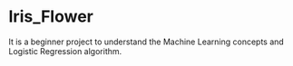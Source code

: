 # Iris_Flower
It is a beginner project to understand the Machine Learning concepts and Logistic Regression algorithm.
